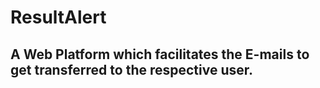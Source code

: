 # ResultAlert
## A Web Platform which facilitates the E-mails to get transferred to the respective user.
